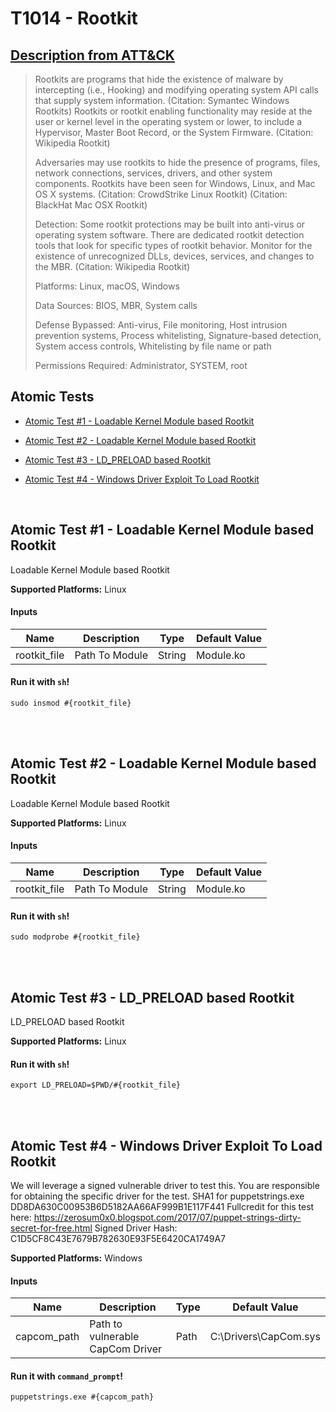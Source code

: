 # T1014 - Rootkit
## [Description from ATT&CK](https://attack.mitre.org/wiki/Technique/T1014)
<blockquote>Rootkits are programs that hide the existence of malware by intercepting (i.e., Hooking) and modifying operating system API calls that supply system information. (Citation: Symantec Windows Rootkits) Rootkits or rootkit enabling functionality may reside at the user or kernel level in the operating system or lower, to include a Hypervisor, Master Boot Record, or the System Firmware. (Citation: Wikipedia Rootkit)

Adversaries may use rootkits to hide the presence of programs, files, network connections, services, drivers, and other system components. Rootkits have been seen for Windows, Linux, and Mac OS X systems. (Citation: CrowdStrike Linux Rootkit) (Citation: BlackHat Mac OSX Rootkit)

Detection: Some rootkit protections may be built into anti-virus or operating system software. There are dedicated rootkit detection tools that look for specific types of rootkit behavior. Monitor for the existence of unrecognized DLLs, devices, services, and changes to the MBR. (Citation: Wikipedia Rootkit)

Platforms: Linux, macOS, Windows

Data Sources: BIOS, MBR, System calls

Defense Bypassed: Anti-virus, File monitoring, Host intrusion prevention systems, Process whitelisting, Signature-based detection, System access controls, Whitelisting by file name or path

Permissions Required: Administrator, SYSTEM, root</blockquote>

## Atomic Tests

- [Atomic Test #1 - Loadable Kernel Module based Rootkit](#atomic-test-1---loadable-kernel-module-based-rootkit)

- [Atomic Test #2 - Loadable Kernel Module based Rootkit](#atomic-test-2---loadable-kernel-module-based-rootkit)

- [Atomic Test #3 - LD_PRELOAD based Rootkit](#atomic-test-3---ld_preload-based-rootkit)

- [Atomic Test #4 - Windows Driver Exploit To Load Rootkit](#atomic-test-4---windows-driver-exploit-to-load-rootkit)


<br/>

## Atomic Test #1 - Loadable Kernel Module based Rootkit
Loadable Kernel Module based Rootkit

**Supported Platforms:** Linux


#### Inputs
| Name | Description | Type | Default Value | 
|------|-------------|------|---------------|
| rootkit_file | Path To Module | String | Module.ko|

#### Run it with `sh`!
```
sudo insmod #{rootkit_file}
```
<br/>
<br/>

## Atomic Test #2 - Loadable Kernel Module based Rootkit
Loadable Kernel Module based Rootkit

**Supported Platforms:** Linux


#### Inputs
| Name | Description | Type | Default Value | 
|------|-------------|------|---------------|
| rootkit_file | Path To Module | String | Module.ko|

#### Run it with `sh`!
```
sudo modprobe #{rootkit_file}
```
<br/>
<br/>

## Atomic Test #3 - LD_PRELOAD based Rootkit
LD_PRELOAD based Rootkit

**Supported Platforms:** Linux


#### Run it with `sh`!
```
export LD_PRELOAD=$PWD/#{rootkit_file}
```
<br/>
<br/>

## Atomic Test #4 - Windows Driver Exploit To Load Rootkit
We will leverage a signed vulnerable driver to test this.
You are responsible for obtaining the specific driver for the test.
SHA1 for puppetstrings.exe DD8DA630C00953B6D5182AA66AF999B1E117F441
Fullcredit for this test here:
https://zerosum0x0.blogspot.com/2017/07/puppet-strings-dirty-secret-for-free.html
Signed Driver Hash: C1D5CF8C43E7679B782630E93F5E6420CA1749A7

**Supported Platforms:** Windows


#### Inputs
| Name | Description | Type | Default Value | 
|------|-------------|------|---------------|
| capcom_path | Path to vulnerable CapCom Driver | Path | C:\Drivers\CapCom.sys|

#### Run it with `command_prompt`!
```
puppetstrings.exe #{capcom_path}
```
<br/>

